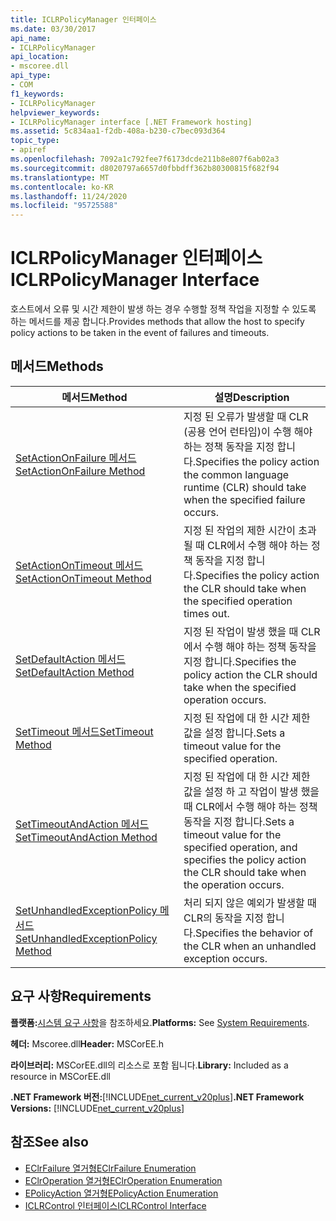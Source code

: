 ```yaml
---
title: ICLRPolicyManager 인터페이스
ms.date: 03/30/2017
api_name:
- ICLRPolicyManager
api_location:
- mscoree.dll
api_type:
- COM
f1_keywords:
- ICLRPolicyManager
helpviewer_keywords:
- ICLRPolicyManager interface [.NET Framework hosting]
ms.assetid: 5c834aa1-f2db-408a-b230-c7bec093d364
topic_type:
- apiref
ms.openlocfilehash: 7092a1c792fee7f6173dcde211b8e807f6ab02a3
ms.sourcegitcommit: d8020797a6657d0fbbdff362b80300815f682f94
ms.translationtype: MT
ms.contentlocale: ko-KR
ms.lasthandoff: 11/24/2020
ms.locfileid: "95725588"
---
```

# <a name="iclrpolicymanager-interface"></a><span data-ttu-id="d0b5c-102">ICLRPolicyManager 인터페이스</span><span class="sxs-lookup"><span data-stu-id="d0b5c-102">ICLRPolicyManager Interface</span></span>

<span data-ttu-id="d0b5c-103">호스트에서 오류 및 시간 제한이 발생 하는 경우 수행할 정책 작업을 지정할 수 있도록 하는 메서드를 제공 합니다.</span><span class="sxs-lookup"><span data-stu-id="d0b5c-103">Provides methods that allow the host to specify policy actions to be taken in the event of failures and timeouts.</span></span>  
  
## <a name="methods"></a><span data-ttu-id="d0b5c-104">메서드</span><span class="sxs-lookup"><span data-stu-id="d0b5c-104">Methods</span></span>  
  
|<span data-ttu-id="d0b5c-105">메서드</span><span class="sxs-lookup"><span data-stu-id="d0b5c-105">Method</span></span>|<span data-ttu-id="d0b5c-106">설명</span><span class="sxs-lookup"><span data-stu-id="d0b5c-106">Description</span></span>|  
|------------|-----------------|  
|[<span data-ttu-id="d0b5c-107">SetActionOnFailure 메서드</span><span class="sxs-lookup"><span data-stu-id="d0b5c-107">SetActionOnFailure Method</span></span>](iclrpolicymanager-setactiononfailure-method.md)|<span data-ttu-id="d0b5c-108">지정 된 오류가 발생할 때 CLR (공용 언어 런타임)이 수행 해야 하는 정책 동작을 지정 합니다.</span><span class="sxs-lookup"><span data-stu-id="d0b5c-108">Specifies the policy action the common language runtime (CLR) should take when the specified failure occurs.</span></span>|  
|[<span data-ttu-id="d0b5c-109">SetActionOnTimeout 메서드</span><span class="sxs-lookup"><span data-stu-id="d0b5c-109">SetActionOnTimeout Method</span></span>](iclrpolicymanager-setactionontimeout-method.md)|<span data-ttu-id="d0b5c-110">지정 된 작업의 제한 시간이 초과 될 때 CLR에서 수행 해야 하는 정책 동작을 지정 합니다.</span><span class="sxs-lookup"><span data-stu-id="d0b5c-110">Specifies the policy action the CLR should take when the specified operation times out.</span></span>|  
|[<span data-ttu-id="d0b5c-111">SetDefaultAction 메서드</span><span class="sxs-lookup"><span data-stu-id="d0b5c-111">SetDefaultAction Method</span></span>](iclrpolicymanager-setdefaultaction-method.md)|<span data-ttu-id="d0b5c-112">지정 된 작업이 발생 했을 때 CLR에서 수행 해야 하는 정책 동작을 지정 합니다.</span><span class="sxs-lookup"><span data-stu-id="d0b5c-112">Specifies the policy action the CLR should take when the specified operation occurs.</span></span>|  
|[<span data-ttu-id="d0b5c-113">SetTimeout 메서드</span><span class="sxs-lookup"><span data-stu-id="d0b5c-113">SetTimeout Method</span></span>](iclrpolicymanager-settimeout-method.md)|<span data-ttu-id="d0b5c-114">지정 된 작업에 대 한 시간 제한 값을 설정 합니다.</span><span class="sxs-lookup"><span data-stu-id="d0b5c-114">Sets a timeout value for the specified operation.</span></span>|  
|[<span data-ttu-id="d0b5c-115">SetTimeoutAndAction 메서드</span><span class="sxs-lookup"><span data-stu-id="d0b5c-115">SetTimeoutAndAction Method</span></span>](iclrpolicymanager-settimeoutandaction-method.md)|<span data-ttu-id="d0b5c-116">지정 된 작업에 대 한 시간 제한 값을 설정 하 고 작업이 발생 했을 때 CLR에서 수행 해야 하는 정책 동작을 지정 합니다.</span><span class="sxs-lookup"><span data-stu-id="d0b5c-116">Sets a timeout value for the specified operation, and specifies the policy action the CLR should take when the operation occurs.</span></span>|  
|[<span data-ttu-id="d0b5c-117">SetUnhandledExceptionPolicy 메서드</span><span class="sxs-lookup"><span data-stu-id="d0b5c-117">SetUnhandledExceptionPolicy Method</span></span>](iclrpolicymanager-setunhandledexceptionpolicy-method.md)|<span data-ttu-id="d0b5c-118">처리 되지 않은 예외가 발생할 때 CLR의 동작을 지정 합니다.</span><span class="sxs-lookup"><span data-stu-id="d0b5c-118">Specifies the behavior of the CLR when an unhandled exception occurs.</span></span>|  
  
## <a name="requirements"></a><span data-ttu-id="d0b5c-119">요구 사항</span><span class="sxs-lookup"><span data-stu-id="d0b5c-119">Requirements</span></span>  

 <span data-ttu-id="d0b5c-120">**플랫폼:**[시스템 요구 사항](../../get-started/system-requirements.md)을 참조하세요.</span><span class="sxs-lookup"><span data-stu-id="d0b5c-120">**Platforms:** See [System Requirements](../../get-started/system-requirements.md).</span></span>  
  
 <span data-ttu-id="d0b5c-121">**헤더:** Mscoree.dll</span><span class="sxs-lookup"><span data-stu-id="d0b5c-121">**Header:** MSCorEE.h</span></span>  
  
 <span data-ttu-id="d0b5c-122">**라이브러리:** MSCorEE.dll의 리소스로 포함 됩니다.</span><span class="sxs-lookup"><span data-stu-id="d0b5c-122">**Library:** Included as a resource in MSCorEE.dll</span></span>  
  
 <span data-ttu-id="d0b5c-123">**.NET Framework 버전:**[!INCLUDE[net_current_v20plus](../../../../includes/net-current-v20plus-md.md)]</span><span class="sxs-lookup"><span data-stu-id="d0b5c-123">**.NET Framework Versions:** [!INCLUDE[net_current_v20plus](../../../../includes/net-current-v20plus-md.md)]</span></span>  
  
## <a name="see-also"></a><span data-ttu-id="d0b5c-124">참조</span><span class="sxs-lookup"><span data-stu-id="d0b5c-124">See also</span></span>

- [<span data-ttu-id="d0b5c-125">EClrFailure 열거형</span><span class="sxs-lookup"><span data-stu-id="d0b5c-125">EClrFailure Enumeration</span></span>](eclrfailure-enumeration.md)
- [<span data-ttu-id="d0b5c-126">EClrOperation 열거형</span><span class="sxs-lookup"><span data-stu-id="d0b5c-126">EClrOperation Enumeration</span></span>](eclroperation-enumeration.md)
- [<span data-ttu-id="d0b5c-127">EPolicyAction 열거형</span><span class="sxs-lookup"><span data-stu-id="d0b5c-127">EPolicyAction Enumeration</span></span>](epolicyaction-enumeration.md)
- [<span data-ttu-id="d0b5c-128">ICLRControl 인터페이스</span><span class="sxs-lookup"><span data-stu-id="d0b5c-128">ICLRControl Interface</span></span>](iclrcontrol-interface.md)
